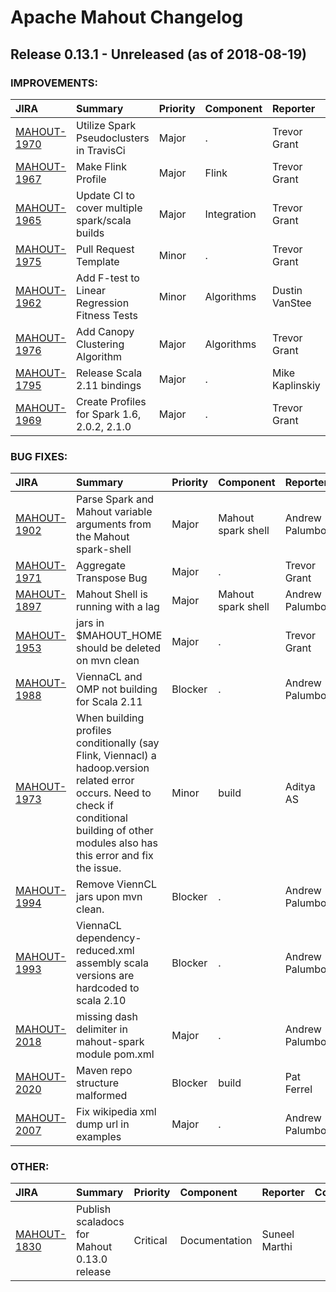 
<!---
# Licensed to the Apache Software Foundation (ASF) under one
# or more contributor license agreements.  See the NOTICE file
# distributed with this work for additional information
# regarding copyright ownership.  The ASF licenses this file
# to you under the Apache License, Version 2.0 (the
# "License"); you may not use this file except in compliance
# with the License.  You may obtain a copy of the License at
#
#     http://www.apache.org/licenses/LICENSE-2.0
#
# Unless required by applicable law or agreed to in writing, software
# distributed under the License is distributed on an "AS IS" BASIS,
# WITHOUT WARRANTIES OR CONDITIONS OF ANY KIND, either express or implied.
# See the License for the specific language governing permissions and
# limitations under the License.
-->
# Apache Mahout Changelog

## Release 0.13.1 - Unreleased (as of 2018-08-19)



### IMPROVEMENTS:

| JIRA | Summary | Priority | Component | Reporter | Contributor |
|:---- |:---- | :--- |:---- |:---- |:---- |
| [MAHOUT-1970](https://issues.apache.org/jira/browse/MAHOUT-1970) | Utilize Spark Pseudoclusters in TravisCi |  Major | . | Trevor Grant | Trevor Grant |
| [MAHOUT-1967](https://issues.apache.org/jira/browse/MAHOUT-1967) | Make Flink Profile |  Major | Flink | Trevor Grant | Aditya AS |
| [MAHOUT-1965](https://issues.apache.org/jira/browse/MAHOUT-1965) | Update CI to cover multiple spark/scala builds |  Major | Integration | Trevor Grant | Trevor Grant |
| [MAHOUT-1975](https://issues.apache.org/jira/browse/MAHOUT-1975) | Pull Request Template |  Minor | . | Trevor Grant | Trevor Grant |
| [MAHOUT-1962](https://issues.apache.org/jira/browse/MAHOUT-1962) | Add F-test to Linear Regression  Fitness Tests |  Minor | Algorithms | Dustin VanStee |  |
| [MAHOUT-1976](https://issues.apache.org/jira/browse/MAHOUT-1976) | Add Canopy Clustering Algorithm |  Major | Algorithms | Trevor Grant | Trevor Grant |
| [MAHOUT-1795](https://issues.apache.org/jira/browse/MAHOUT-1795) | Release Scala 2.11 bindings |  Major | . | Mike Kaplinskiy |  |
| [MAHOUT-1969](https://issues.apache.org/jira/browse/MAHOUT-1969) | Create Profiles for Spark 1.6, 2.0.2, 2.1.0 |  Major | . | Trevor Grant | Trevor Grant |


### BUG FIXES:

| JIRA | Summary | Priority | Component | Reporter | Contributor |
|:---- |:---- | :--- |:---- |:---- |:---- |
| [MAHOUT-1902](https://issues.apache.org/jira/browse/MAHOUT-1902) | Parse Spark and Mahout variable arguments from the Mahout spark-shell |  Major | Mahout spark shell | Andrew Palumbo |  |
| [MAHOUT-1971](https://issues.apache.org/jira/browse/MAHOUT-1971) | Aggregate Transpose Bug |  Major | . | Trevor Grant | Trevor Grant |
| [MAHOUT-1897](https://issues.apache.org/jira/browse/MAHOUT-1897) | Mahout Shell is running with a lag |  Major | Mahout spark shell | Andrew Palumbo |  |
| [MAHOUT-1953](https://issues.apache.org/jira/browse/MAHOUT-1953) | jars in $MAHOUT\_HOME should be deleted on mvn clean |  Major | . | Trevor Grant |  |
| [MAHOUT-1988](https://issues.apache.org/jira/browse/MAHOUT-1988) | ViennaCL and OMP not building for Scala 2.11 |  Blocker | . | Andrew Palumbo | Trevor Grant |
| [MAHOUT-1973](https://issues.apache.org/jira/browse/MAHOUT-1973) | When building profiles conditionally (say Flink, Viennacl) a hadoop.version related error occurs. Need to check if conditional building of other modules also has this error and fix the issue. |  Minor | build | Aditya AS | Aditya AS |
| [MAHOUT-1994](https://issues.apache.org/jira/browse/MAHOUT-1994) | Remove ViennCL jars upon mvn clean. |  Blocker | . | Andrew Palumbo | Andrew Palumbo |
| [MAHOUT-1993](https://issues.apache.org/jira/browse/MAHOUT-1993) | ViennaCL dependency-reduced.xml assembly scala versions are hardcoded to scala 2.10 |  Blocker | . | Andrew Palumbo | Andrew Palumbo |
| [MAHOUT-2018](https://issues.apache.org/jira/browse/MAHOUT-2018) | missing dash delimiter in mahout-spark module pom.xml |  Major | . | Andrew Palumbo | Andrew Palumbo |
| [MAHOUT-2020](https://issues.apache.org/jira/browse/MAHOUT-2020) | Maven repo structure malformed |  Blocker | build | Pat Ferrel | Trevor Grant |
| [MAHOUT-2007](https://issues.apache.org/jira/browse/MAHOUT-2007) | Fix wikipedia xml dump url in examples |  Major | . | Andrew Palumbo | jack ai |


### OTHER:

| JIRA | Summary | Priority | Component | Reporter | Contributor |
|:---- |:---- | :--- |:---- |:---- |:---- |
| [MAHOUT-1830](https://issues.apache.org/jira/browse/MAHOUT-1830) | Publish scaladocs for Mahout 0.13.0 release |  Critical | Documentation | Suneel Marthi |  |


